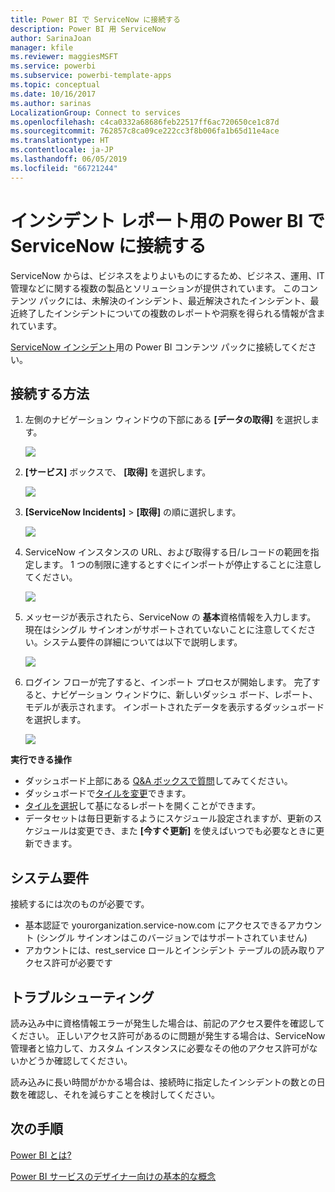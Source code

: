```yaml
---
title: Power BI で ServiceNow に接続する
description: Power BI 用 ServiceNow
author: SarinaJoan
manager: kfile
ms.reviewer: maggiesMSFT
ms.service: powerbi
ms.subservice: powerbi-template-apps
ms.topic: conceptual
ms.date: 10/16/2017
ms.author: sarinas
LocalizationGroup: Connect to services
ms.openlocfilehash: c4ca0332a68686feb22517ff6ac720650ce1c87d
ms.sourcegitcommit: 762857c8ca09ce222cc3f8b006fa1b65d11e4ace
ms.translationtype: HT
ms.contentlocale: ja-JP
ms.lasthandoff: 06/05/2019
ms.locfileid: "66721244"
---
```

# <a name="connect-to-servicenow-with-power-bi-for-incident-reporting"></a>インシデント レポート用の Power BI で ServiceNow に接続する
ServiceNow からは、ビジネスをよりよいものにするため、ビジネス、運用、IT 管理などに関する複数の製品とソリューションが提供されています。 このコンテンツ パックには、未解決のインシデント、最近解決されたインシデント、最近終了したインシデントについての複数のレポートや洞察を得られる情報が含まれています。  

[ServiceNow インシデント](https://app.powerbi.com/getdata/services/servicenow)用の Power BI コンテンツ パックに接続してください。

## <a name="how-to-connect"></a>接続する方法
1. 左側のナビゲーション ウィンドウの下部にある **[データの取得]** を選択します。
   
   ![](media/service-connect-to-servicenow/pbi_getdata.png) 
2. **[サービス]** ボックスで、 **[取得]** を選択します。
   
   ![](media/service-connect-to-servicenow/pbi_getservices.png) 
3. **[ServiceNow Incidents]** \> **[取得]** の順に選択します。
   
   ![](media/service-connect-to-servicenow/connect.png)
4. ServiceNow インスタンスの URL、および取得する日/レコードの範囲を指定します。 1 つの制限に達するとすぐにインポートが停止することに注意してください。
   
   ![](media/service-connect-to-servicenow/params.png)
5. メッセージが表示されたら、ServiceNow の **基本**資格情報を入力します。 現在はシングル サインオンがサポートされていないことに注意してください。システム要件の詳細については以下で説明します。
   
   ![](media/service-connect-to-servicenow/creds.png)
6. ログイン フローが完了すると、インポート プロセスが開始します。 完了すると、ナビゲーション ウィンドウに、新しいダッシュ ボード、レポート、モデルが表示されます。 インポートされたデータを表示するダッシュボードを選択します。
   
    ![](media/service-connect-to-servicenow/dashboard.png)

**実行できる操作**

* ダッシュボード上部にある [Q&A ボックスで質問](consumer/end-user-q-and-a.md)してみてください。
* ダッシュボードで[タイルを変更](service-dashboard-edit-tile.md)できます。
* [タイルを選択](consumer/end-user-tiles.md)して基になるレポートを開くことができます。
* データセットは毎日更新するようにスケジュール設定されますが、更新のスケジュールは変更でき、また **[今すぐ更新]** を使えばいつでも必要なときに更新できます。

## <a name="system-requirements"></a>システム要件
接続するには次のものが必要です。  

* 基本認証で yourorganization.service-now.com にアクセスできるアカウント (シングル サインオンはこのバージョンではサポートされていません)  
* アカウントには、rest_service ロールとインシデント テーブルの読み取りアクセス許可が必要です  

## <a name="troubleshooting"></a>トラブルシューティング
読み込み中に資格情報エラーが発生した場合は、前記のアクセス要件を確認してください。 正しいアクセス許可があるのに問題が発生する場合は、ServiceNow 管理者と協力して、カスタム インスタンスに必要なその他のアクセス許可がないかどうか確認してください。

読み込みに長い時間がかかる場合は、接続時に指定したインシデントの数との日数を確認し、それを減らすことを検討してください。

## <a name="next-steps"></a>次の手順
[Power BI とは?](power-bi-overview.md)

[Power BI サービスのデザイナー向けの基本的な概念](service-basic-concepts.md)

